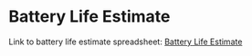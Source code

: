 # Battery Life Estimate
Link to battery life estimate spreadsheet: [Battery Life Estimate](https://docs.google.com/spreadsheets/d/1n2RIJNrJFH1wR1beECVHj1Uqg474sBsLaNbv37CRXvI/edit?usp=sharing)
